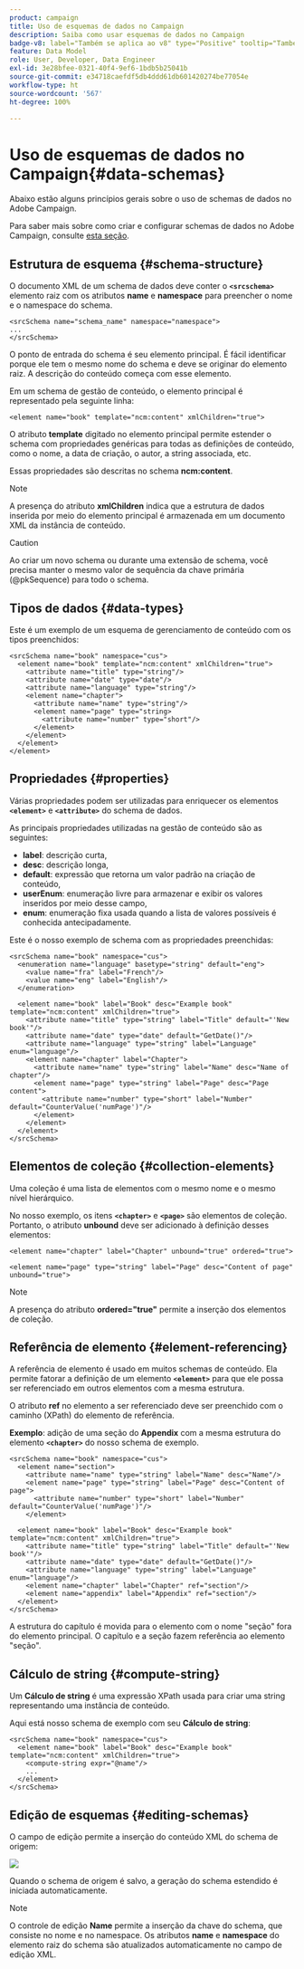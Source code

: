 ```yaml
---
product: campaign
title: Uso de esquemas de dados no Campaign
description: Saiba como usar esquemas de dados no Campaign
badge-v8: label="Também se aplica ao v8" type="Positive" tooltip="Também se aplica ao Campaign v8"
feature: Data Model
role: User, Developer, Data Engineer
exl-id: 3e28bfee-0321-40f4-9ef6-1bdb5b25041b
source-git-commit: e34718caefdf5db4ddd61db601420274be77054e
workflow-type: ht
source-wordcount: '567'
ht-degree: 100%

---
```


# Uso de esquemas de dados no Campaign{#data-schemas}

Abaixo estão alguns princípios gerais sobre o uso de schemas de dados no Adobe Campaign.

Para saber mais sobre como criar e configurar schemas de dados no Adobe Campaign, consulte [esta seção](../../configuration/using/about-schema-edition.md).

## Estrutura de esquema {#schema-structure}

O documento XML de um schema de dados deve conter o **`<srcschema>`** elemento raiz com os atributos **name** e **namespace** para preencher o nome e o namespace do schema.

```
<srcSchema name="schema_name" namespace="namespace">
...
</srcSchema>
```

O ponto de entrada do schema é seu elemento principal. É fácil identificar porque ele tem o mesmo nome do schema e deve se originar do elemento raiz. A descrição do conteúdo começa com esse elemento.

Em um schema de gestão de conteúdo, o elemento principal é representado pela seguinte linha:

```
<element name="book" template="ncm:content" xmlChildren="true">
```

O atributo **template** digitado no elemento principal permite estender o schema com propriedades genéricas para todas as definições de conteúdo, como o nome, a data de criação, o autor, a string associada, etc.

Essas propriedades são descritas no schema **ncm:content**.

>[!NOTE]
>
>A presença do atributo **xmlChildren** indica que a estrutura de dados inserida por meio do elemento principal é armazenada em um documento XML da instância de conteúdo.

>[!CAUTION]
>
>Ao criar um novo schema ou durante uma extensão de schema, você precisa manter o mesmo valor de sequência da chave primária (@pkSequence) para todo o schema.

## Tipos de dados {#data-types}

Este é um exemplo de um esquema de gerenciamento de conteúdo com os tipos preenchidos:

```
<srcSchema name="book" namespace="cus">
  <element name="book" template="ncm:content" xmlChildren="true">
    <attribute name="title" type="string"/>
    <attribute name="date" type="date"/>
    <attribute name="language" type="string"/>
    <element name="chapter">
      <attribute name="name" type="string"/>
      <element name="page" type="string>
        <attribute name="number" type="short"/>
      </element>
    </element>
  </element>
</element>
```

## Propriedades {#properties}

Várias propriedades podem ser utilizadas para enriquecer os elementos **`<element>`** e **`<attribute>`** do schema de dados.

As principais propriedades utilizadas na gestão de conteúdo são as seguintes:

* **label**: descrição curta,
* **desc**: descrição longa,
* **default**: expressão que retorna um valor padrão na criação de conteúdo,
* **userEnum**: enumeração livre para armazenar e exibir os valores inseridos por meio desse campo,
* **enum**: enumeração fixa usada quando a lista de valores possíveis é conhecida antecipadamente.

Este é o nosso exemplo de schema com as propriedades preenchidas:

```
<srcSchema name="book" namespace="cus">
  <enumeration name="language" basetype="string" default="eng">    
    <value name="fra" label="French"/>    
    <value name="eng" label="English"/>   
  </enumeration>

  <element name="book" label="Book" desc="Example book" template="ncm:content" xmlChildren="true">
    <attribute name="title" type="string" label="Title" default="'New book'"/>
    <attribute name="date" type="date" default="GetDate()"/>
    <attribute name="language" type="string" label="Language" enum="language"/>
    <element name="chapter" label="Chapter">
      <attribute name="name" type="string" label="Name" desc="Name of chapter"/>
      <element name="page" type="string" label="Page" desc="Page content">
        <attribute name="number" type="short" label="Number" default="CounterValue('numPage')"/>
      </element>
    </element>
  </element>
</srcSchema>
```

## Elementos de coleção {#collection-elements}

Uma coleção é uma lista de elementos com o mesmo nome e o mesmo nível hierárquico.

No nosso exemplo, os itens **`<chapter>`** e **`<page>`** são elementos de coleção. Portanto, o atributo **unbound** deve ser adicionado à definição desses elementos:

```
<element name="chapter" label="Chapter" unbound="true" ordered="true">
```

```
<element name="page" type="string" label="Page" desc="Content of page" unbound="true">
```

>[!NOTE]
>
>A presença do atributo **ordered=&quot;true&quot;** permite a inserção dos elementos de coleção.

## Referência de elemento {#element-referencing}

A referência de elemento é usado em muitos schemas de conteúdo. Ela permite fatorar a definição de um elemento **`<element>`** para que ele possa ser referenciado em outros elementos com a mesma estrutura.

O atributo **ref** no elemento a ser referenciado deve ser preenchido com o caminho (XPath) do elemento de referência.

**Exemplo**: adição de uma seção do **Appendix** com a mesma estrutura do elemento **`<chapter>`** do nosso schema de exemplo.

```
<srcSchema name="book" namespace="cus">
  <element name="section">
    <attribute name="name" type="string" label="Name" desc="Name"/>
    <element name="page" type="string" label="Page" desc="Content of page">
      <attribute name="number" type="short" label="Number" default="CounterValue('numPage')"/>
    </element>

  <element name="book" label="Book" desc="Example book" template="ncm:content" xmlChildren="true">
    <attribute name="title" type="string" label="Title" default="'New book'"/>
    <attribute name="date" type="date" default="GetDate()"/>
    <attribute name="language" type="string" label="Language" enum="language"/>
    <element name="chapter" label="Chapter" ref="section"/>
    <element name="appendix" label="Appendix" ref="section"/>
  </element>
</srcSchema>
```

A estrutura do capítulo é movida para o elemento com o nome &quot;seção&quot; fora do elemento principal. O capítulo e a seção fazem referência ao elemento &quot;seção&quot;.

## Cálculo de string {#compute-string}

Um **Cálculo de string** é uma expressão XPath usada para criar uma string representando uma instância de conteúdo.

Aqui está nosso schema de exemplo com seu **Cálculo de string**:

```
<srcSchema name="book" namespace="cus">
  <element name="book" label="Book" desc="Example book" template="ncm:content" xmlChildren="true">
    <compute-string expr="@name"/>
    ...
  </element>
</srcSchema>
```

## Edição de esquemas {#editing-schemas}

O campo de edição permite a inserção do conteúdo XML do schema de origem:

![](assets/d_ncs_integration_schema_edition.png)

Quando o schema de origem é salvo, a geração do schema estendido é iniciada automaticamente.

>[!NOTE]
>
>O controle de edição **Name** permite a inserção da chave do schema, que consiste no nome e no namespace. Os atributos **name** e **namespace** do elemento raiz do schema são atualizados automaticamente no campo de edição XML.
